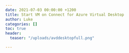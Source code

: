 ```yaml
---
date: 2021-07-03 00:00:00 +1200
title: Start VM on Connect for Azure Virtual Desktop
author: Luke
categories: []
toc: true
header:
  teaser: "/uploads/avddesktopfull.png"

---
```

